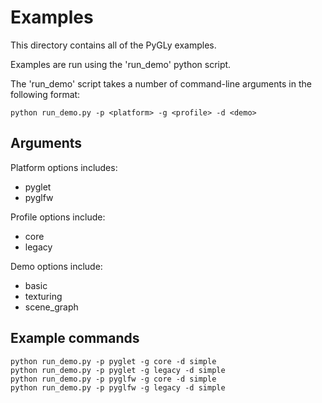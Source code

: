 Examples
========

This directory contains all of the PyGLy examples.

Examples are run using the 'run_demo' python script.

The 'run_demo' script takes a number of command-line arguments in the following format:
```
python run_demo.py -p <platform> -g <profile> -d <demo>
```

Arguments
---------

Platform options includes:
   * pyglet
   * pyglfw

Profile options include:
   * core
   * legacy

Demo options include:
   * basic
   * texturing
   * scene_graph


Example commands
----------------

```
python run_demo.py -p pyglet -g core -d simple
python run_demo.py -p pyglet -g legacy -d simple
python run_demo.py -p pyglfw -g core -d simple
python run_demo.py -p pyglfw -g legacy -d simple
```